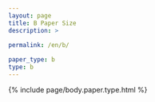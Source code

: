```yaml
---
layout: page
title: B Paper Size
description: >
 
permalink: /en/b/

paper_type: b
type: b
---
```

{% include page/body.paper.type.html %}
